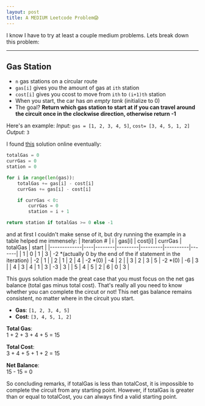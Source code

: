 ```yaml
---
layout: post
title: A MEDIUM Leetcode Problem😱
---
```


I know I have to try at least a couple medium problems. Lets break down this problem:

---

## Gas Station
* `n` gas stations on a circular route
* `gas[i]` gives you the amount of gas at `ith` station
* `cost[i]` gives you ccost to move from `ith` to `(i+1)th` station
* When you start, the car has *an empty tank* (initialize to 0)
* The goal? **Return which gas station to start at if you can travel around the circuit once in the clockwise direction, otherwise return -1**

Here's an example:
*Input:* `gas = [1, 2, 3, 4, 5]`, `cost= [3, 4, 5, 1, 2]`
*Output:* `3`

I found [this](https://www.youtube.com/watch?v=nPsQVD4rthY) solution online eventually:

```python
totalGas = 0
currGas = 0
station = 0

for i in range(len(gas)):
    totalGas += gas[i] - cost[i]
    currGas += gas[i] - cost[i]

    if currGas < 0:
        currGas = 0
        station = i + 1

return station if totalGas >= 0 else -1
```

and at first I couldn't make sense of it, but dry running the example in a table helped me immensely:
| Iteration # | i  | gas[i] | cost[i] | currGas | totalGas | start |
|-------------|----|--------|---------|---------|----------|-------|
| 1           | 0  | 1      | 3       | -2 *(actually 0 by the end of the if statement in the iteration)      | -2       | 1     |
| 2           | 1  | 2      | 4       | -2 *(0)     | -4       | 2     |
| 3           | 2  | 3      | 5       | -2 *(0)     | -6       | 3     |
| 4           | 3  | 4      | 1       | 3       | -3       | 3     |
| 5           | 4  | 5      | 2       | 6       | 0        | 3     |


This guys solution made the great case that you must focus on the net gas balance (total gas minus total cost). That's really all you need to know whether you can complete the circut or not! This net gas balance remains consistent, no matter where in the circuit you start.

- **Gas**: `[1, 2, 3, 4, 5]`
- **Cost**: `[3, 4, 5, 1, 2]`

**Total Gas**:  
1 + 2 + 3 + 4 + 5 = 15

**Total Cost**:  
3 + 4 + 5 + 1 + 2 = 15

**Net Balance**:  
15 - 15 = 0

So concluding remarks, if totalGas is less than totalCost, it is impossible to complete the circuit from any starting point. However, if totalGas is greater than or equal to totalCost, you can always find a valid starting point.












